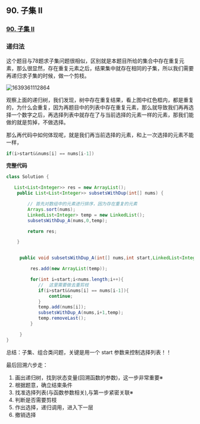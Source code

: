 ## 90. 子集 II

### [90. 子集 II](https://leetcode-cn.com/problems/subsets-ii/)

### 递归法

这个题目与78题求子集问题很相似，区别就是本题目所给的集合中存在重复元素，那么很显然，存在重复元素之后，结果集中就存在相同的子集，所以我们需要再递归求子集的时候，做一个剪枝。

![1639361112864](https://tprzfbucket.oss-cn-beijing.aliyuncs.com/hadoop/202112/13/100513-397252.png)

观察上面的递归树，我们发现，树中存在重复结果，看上图中红色框内，都是重复的，为什么会重复，因为再题目中的列表中存在重复元素，那么就导致我们再再选择一个数字之后，再选择列表中就存在了与当前选择的元素一样的元素，那我们能做的就是剪掉，不做选择。

那么再代码中如何体现呢，就是我们再当前选择的元素，和上一次选择的元素不能一样，

~~~ java
if(i>start&&nums[i] == nums[i-1])
~~~

**完整代码**

~~~~ java
class Solution {

   List<List<Integer>> res = new ArrayList();
    public List<List<Integer>> subsetsWithDup(int[] nums) {

        // 首先对数组中的元素进行排序，因为存在重复的元素
        Arrays.sort(nums);
        LinkedList<Integer> temp = new LinkedList();
        subsetsWithDup_A(nums,0,temp);

        return res;

    }


     public void subsetsWithDup_A(int[] nums,int start,LinkedList<Integer> temp) {

         res.add(new ArrayList(temp));

         for(int i=start;i<nums.length;i++){
            //  这里需要做去重剪枝
            if(i>start&&nums[i] == nums[i-1]){
                continue;
            }
            temp.add(nums[i]);
            subsetsWithDup_A(nums,i+1,temp);
            temp.removeLast();
         }

     }
}
~~~~

总结：子集、组合类问题，关键是用一个 start 
参数来控制选择列表！！

最后回溯六步走：

1. 画出递归树，找到状态变量(回溯函数的参数)，这一步非常重要※
2. 根据题意，确立结束条件
3. 找准选择列表(与函数参数相关),与第一步紧密关联※
4. 判断是否需要剪枝
5. 作出选择，递归调用，进入下一层
6. 撤销选择


